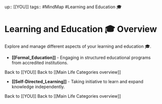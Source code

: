 up:: [[YOU]]
tags:: #MindMap #Learning and Education 🎓

# Learning and Education 🎓 Overview

Explore and manage different aspects of your learning and education 🎓.

- **[[Formal_Education]]** - Engaging in structured educational programs from accredited institutions.

Back to [[YOU]]
Back to [[Main Life Categories overview]]
- **[[Self-Directed_Learning]]** - Taking initiative to learn and expand knowledge independently.

Back to [[YOU]]
Back to [[Main Life Categories overview]]
